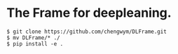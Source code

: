 # The Frame for deepleaning.

```
$ git clone https://github.com/chengwym/DLFrame.git
$ mv DLFrame/* ./
$ pip install -e .
```